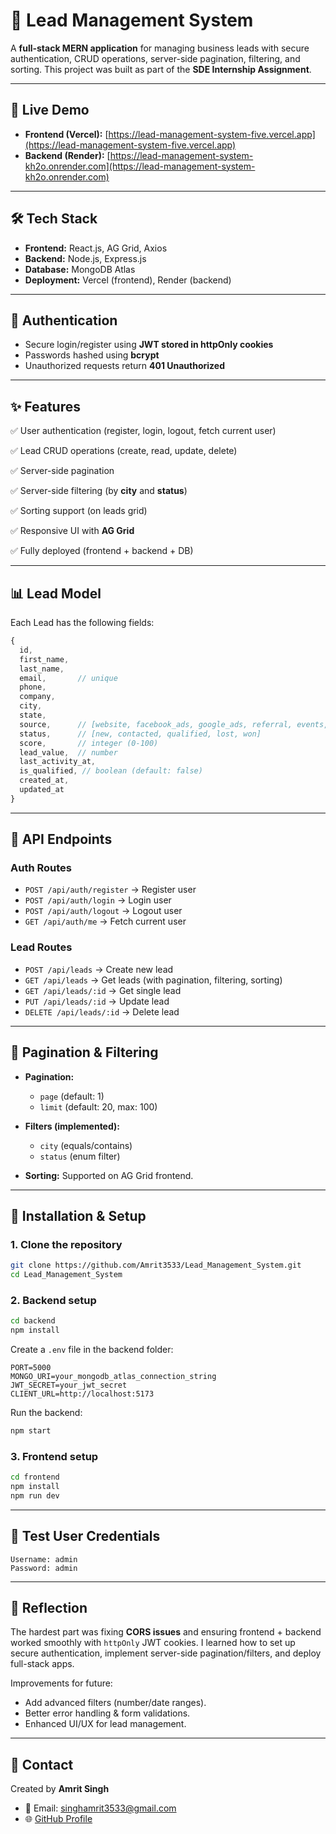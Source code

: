 # 📌 Lead Management System

A **full-stack MERN application** for managing business leads with secure authentication, CRUD operations, server-side pagination, filtering, and sorting. This project was built as part of the **SDE Internship Assignment**.

---

## 🚀 Live Demo

* **Frontend (Vercel):** [https://lead-management-system-five.vercel.app](https://lead-management-system-five.vercel.app)
* **Backend (Render):** [https://lead-management-system-kh2o.onrender.com](https://lead-management-system-kh2o.onrender.com)

---

## 🛠️ Tech Stack

* **Frontend:** React.js, AG Grid, Axios
* **Backend:** Node.js, Express.js
* **Database:** MongoDB Atlas
* **Deployment:** Vercel (frontend), Render (backend)

---

## 🔐 Authentication

* Secure login/register using **JWT stored in httpOnly cookies**
* Passwords hashed using **bcrypt**
* Unauthorized requests return **401 Unauthorized**

---

## ✨ Features

✅ User authentication (register, login, logout, fetch current user)

✅ Lead CRUD operations (create, read, update, delete)

✅ Server-side pagination

✅ Server-side filtering (by **city** and **status**)

✅ Sorting support (on leads grid)

✅ Responsive UI with **AG Grid**

✅ Fully deployed (frontend + backend + DB)

---

## 📊 Lead Model

Each Lead has the following fields:

```js
{
  id,
  first_name,
  last_name,
  email,       // unique
  phone,
  company,
  city,
  state,
  source,      // [website, facebook_ads, google_ads, referral, events, other]
  status,      // [new, contacted, qualified, lost, won]
  score,       // integer (0-100)
  lead_value,  // number
  last_activity_at,
  is_qualified, // boolean (default: false)
  created_at,
  updated_at
}
```

---

## 📂 API Endpoints

### Auth Routes

* `POST /api/auth/register` → Register user
* `POST /api/auth/login` → Login user
* `POST /api/auth/logout` → Logout user
* `GET /api/auth/me` → Fetch current user

### Lead Routes

* `POST /api/leads` → Create new lead
* `GET /api/leads` → Get leads (with pagination, filtering, sorting)
* `GET /api/leads/:id` → Get single lead
* `PUT /api/leads/:id` → Update lead
* `DELETE /api/leads/:id` → Delete lead

---

## 📑 Pagination & Filtering

* **Pagination:**

  * `page` (default: 1)
  * `limit` (default: 20, max: 100)

* **Filters (implemented):**

  * `city` (equals/contains)
  * `status` (enum filter)

* **Sorting:** Supported on AG Grid frontend.

---

## 🔧 Installation & Setup

### 1. Clone the repository

```bash
git clone https://github.com/Amrit3533/Lead_Management_System.git
cd Lead_Management_System
```

### 2. Backend setup

```bash
cd backend
npm install
```

Create a `.env` file in the backend folder:

```env
PORT=5000
MONGO_URI=your_mongodb_atlas_connection_string
JWT_SECRET=your_jwt_secret
CLIENT_URL=http://localhost:5173
```

Run the backend:

```bash
npm start
```

### 3. Frontend setup

```bash
cd frontend
npm install
npm run dev
```

---

## 👤 Test User Credentials

```
Username: admin
Password: admin
```

---

## 📝 Reflection

The hardest part was fixing **CORS issues** and ensuring frontend + backend worked smoothly with `httpOnly` JWT cookies. I learned how to set up secure authentication, implement server-side pagination/filters, and deploy full-stack apps.

Improvements for future:

* Add advanced filters (number/date ranges).
* Better error handling & form validations.
* Enhanced UI/UX for lead management.

---

## 📧 Contact

Created by **Amrit Singh**

* 📩 Email: [singhamrit3533@gmail.com](mailto:singhamrit3533@gmail.com)
* 🌐 [GitHub Profile](https://github.com/Amrit3533)
